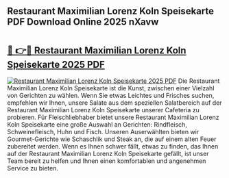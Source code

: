 ## Restaurant Maximilian Lorenz Koln Speisekarte PDF Download Online 2025 nXavw

# <h2><a href="http://gcdu7mr.nevu.top/?p=Restaurant+Maximilian+Lorenz+Koln+Speisekarte">🔗 👉🔴 Restaurant Maximilian Lorenz Koln Speisekarte 2025 PDF</a></h2>

[![Restaurant Maximilian Lorenz Koln Speisekarte 2025 PDF](https://i.imgur.com/dBaPXMq.png)](http://gcdu7mr.nevu.top/?p=Restaurant+Maximilian+Lorenz+Koln+Speisekarte)
Die Restaurant Maximilian Lorenz Koln Speisekarte ist die Kunst, zwischen einer Vielzahl von Gerichten zu wählen. Wenn Sie etwas Leichtes und Frisches suchen, empfehlen wir Ihnen, unsere Salate aus dem speziellen Salatbereich auf der Restaurant Maximilian Lorenz Koln Speisekarte unserer Cafeteria zu probieren. Für Fleischliebhaber bietet unsere Restaurant Maximilian Lorenz Koln Speisekarte eine große Auswahl an Gerichten: Rindfleisch, Schweinefleisch, Huhn und Fisch. Unseren Auserwählten bieten wir Gourmet-Gerichte wie Schaschlik und Steak an, die auf einem alten Feuer zubereitet werden. Wenn es Ihnen schwer fällt, etwas zu finden, das Ihnen auf der Restaurant Maximilian Lorenz Koln Speisekarte gefällt, ist unser Team bereit zu helfen und Ihnen einen komfortablen und angenehmen Service zu bieten.
